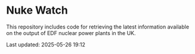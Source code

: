 # Nuke Watch

This repository includes code for retrieving the latest information available on the output of EDF nuclear power plants in the UK.

Last updated: 2025-05-26 19:12